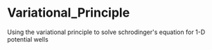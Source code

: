 # Variational_Principle
Using the variational principle to solve schrodinger's equation for 1-D potential wells

